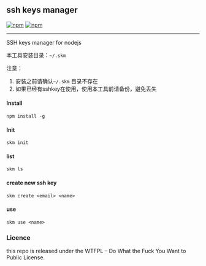 ## ssh keys manager

[![npm](https://img.shields.io/npm/v/npm.svg)](https://www.npmjs.com/package/skm-node)
[![npm](https://img.shields.io/npm/dt/express.svg)](https://www.npmjs.com/package/skm-node)

----

SSH keys manager for nodejs

本工具安装目录：`~/.skm`

注意：
1. 安装之前请确认`~/.skm` 目录不存在
2. 如果已经有sshkey在使用，使用本工具前请备份，避免丢失


#### Install
```
npm install -g
```

#### Init
```
skm init
```

#### list
```
skm ls
```

#### create new ssh key
```
skm create <email> <name> 
```

#### use
```
skm use <name>
```


### Licence

this repo is released under the WTFPL – Do What the Fuck You Want to Public License.
